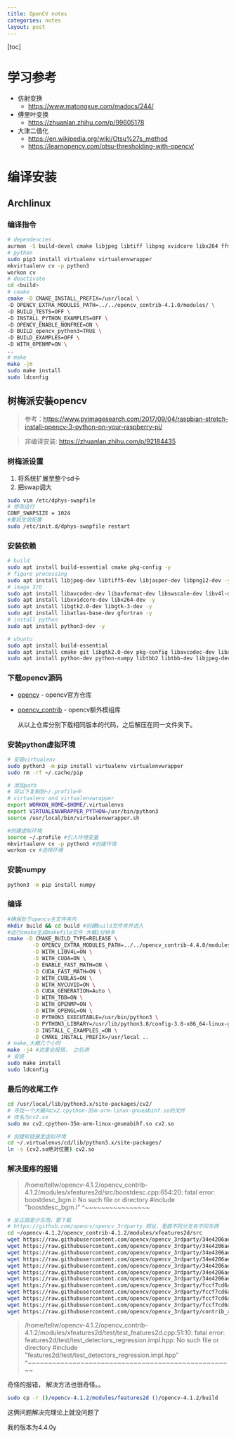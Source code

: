 ```yaml
---
title: OpenCV notes
categories: notes
layout: post
---
```


[toc]

# 学习参考

- 仿射变换
  - https://www.matongxue.com/madocs/244/ 
- 傅里叶变换
  - https://zhuanlan.zhihu.com/p/99605178
- 大津二值化
  - https://en.wikipedia.org/wiki/Otsu%27s_method
  - https://learnopencv.com/otsu-thresholding-with-opencv/



# 编译安装

## Archlinux

### 编译指令

```bash
# dependencies
aurman -S build-devel cmake libjpeg libtiff libpng xvidcore libx264 ffmpeg v4l-utils gtk3 libcanberra lapack gcc-fortran
# python
sudo pip3 install virtualenv virtualenvwrapper
mkvirtualenv cv -p python3
workon cv
# deactivate
cd <build>
# cmake
cmake -D CMAKE_INSTALL_PREFIX=/usr/local \
-D OPENCV_EXTRA_MODULES_PATH=../../opencv_contrib-4.1.0/modules/ \
-D BUILD_TESTS=OFF \
-D INSTALL_PYTHON_EXAMPLES=OFF \
-D OPENCV_ENABLE_NONFREE=ON \
-D BUILD_opencv_python3=TRUE \
-D BUILD_EXAMPLES=OFF \
-D WITH_OPENMP=ON \
..
# make
make -j6
sudo make install
sudo ldconfig
```



## 树梅派安装opencv

> 参考：https://www.pyimagesearch.com/2017/09/04/raspbian-stretch-install-opencv-3-python-on-your-raspberry-pi/

> 非编译安装: https://zhuanlan.zhihu.com/p/92184435

### 树梅派设置

1. 将系统扩展至整个sd卡
2. 把swap调大

```bash
sudo vim /etc/dphys-swapfile
# 修改这行
CONF_SWAPSIZE = 1024
#重启生效配置
sudo /etc/init.d/dphys-swapfile restart
```



### 安装依赖

```bash
# build
sudo apt install build-essential cmake pkg-config -y
# figure processing
sudo apt install libjpeg-dev libtiff5-dev libjasper-dev libpng12-dev -y
# image I/O
sudo apt install libavcodec-dev libavformat-dev libswscale-dev libv4l-dev -y
sudo apt install libxvidcore-dev libx264-dev -y
sudo apt install libgtk2.0-dev libgtk-3-dev -y
sudo apt install libatlas-base-dev gfortran -y
# install python
sudo apt install python3-dev -y
```

```bash
# ubuntu
sudo apt install build-essential 
sudo apt install cmake git libgtk2.0-dev pkg-config libavcodec-dev libavformat-dev libswscale-dev
sudo apt install python-dev python-numpy libtbb2 libtbb-dev libjpeg-dev libpng-dev libtiff-dev libdc1394-22-dev
```



### 下载opencv源码

- [opencv](https://github.com/opencv/opencv/releases) - opencv官方仓库

- [opencv_contrib](https://github.com/opencv/opencv_contrib) - opencv额外模组库

  从以上仓库分别下载相同版本的代码，之后解压在同一文件夹下。

### 安装python虚拟环境

```bash
# 安装virtualenv
sudo python3 -m pip install virtualenv virtualenvwrapper
sudo rm -rf ~/.cache/pip

# 添加path
# 将以下复制到~/.profile中
# virtualenv and virtualenvwrapper
export WORKON_HOME=$HOME/.virtualenvs
export VIRTUALENVWRAPPER_PYTHON=/usr/bin/python3
source /usr/local/bin/virtualenvwrapper.sh

#创建虚拟环境
source ~/.profile #引入环境变量
mkvirtualenv cv -p python3 #创建环境
workon cv #选择环境
```

### 安装numpy

```bash
python3 -m pip install numpy
```

### 编译

```bash
#确保处于opencv主文件夹内
mkdir build && cd build #创建build文件夹并进入
#运行cmake生成makefile文件 大概1分钟多
cmake -D CMAKE_BUILD_TYPE=RELEASE \
        -D OPENCV_EXTRA_MODULES_PATH=../../opencv_contrib-4.4.0/modules \
        -D WITH_LIBV4L=ON \
        -D WITH_CUDA=ON \
        -D ENABLE_FAST_MATH=ON \
        -D CUDA_FAST_MATH=ON \
        -D WITH_CUBLAS=ON \
        -D WITH_NVCUVID=ON \
        -D CUDA_GENERATION=Auto \
        -D WITH_TBB=ON \
        -D WITH_OPENMP=ON \
        -D WITH_OPENGL=ON \
        -D PYTHON3_EXECUTABLE=/usr/bin/python3 \
        -D PYTHON3_LIBRARY=/usr/lib/python3.8/config-3.8-x86_64-linux-gnu/libpython3.8.so \
		-D INSTALL_C_EXAMPLES_=ON \
		-D CMAKE_INSTALL_PREFIX=/usr/local ..
# make,大概几个小时
make -j4 #这里会报错， 之后讲
# 安装
sudo make install
sudo ldconfig
```

### 最后的收尾工作

```bash
cd /usr/local/lib/python3.x/site-packages/cv2/
# 寻找一个大概叫cv2.cpython-35m-arm-linux-gnueabihf.so的文件
# 改名为cv2.so
sudo mv cv2.cpython-35m-arm-linux-gnueabihf.so cv2.so

# 创建软链接至虚拟环境
cd ~/.virtualenvs/cd/lib/python3.x/site-packages/
ln -s (cv2.so绝对位置) cv2.so
```

### 解决蛋疼的报错

>/home/tellw/opencv-4.1.2/opencv_contrib-4.1.2/modules/xfeatures2d/src/boostdesc.cpp:654:20: fatal error: boostdesc_bgm.i: No such file or directory
>\#include "boostdesc_bgm.i"
>    ^~~~~~~~~~~~~~~~~

```bash
# 反正就是少东西，要下载
# https://github.com/opencv/opencv_3rdparty 网址，里面不同分支有不同东西
cd ~/opencv-4.1.2/opencv_contrib-4.1.2/modules/xfeatures2d/src
wget https://raw.githubusercontent.com/opencv/opencv_3rdparty/34e4206aef44d50e6bbcd0ab06354b52e7466d26/boostdesc_lbgm.i
wget https://raw.githubusercontent.com/opencv/opencv_3rdparty/34e4206aef44d50e6bbcd0ab06354b52e7466d26/boostdesc_binboost_256.i
wget https://raw.githubusercontent.com/opencv/opencv_3rdparty/34e4206aef44d50e6bbcd0ab06354b52e7466d26/boostdesc_binboost_128.i
wget https://raw.githubusercontent.com/opencv/opencv_3rdparty/34e4206aef44d50e6bbcd0ab06354b52e7466d26/boostdesc_binboost_064.i
wget https://raw.githubusercontent.com/opencv/opencv_3rdparty/34e4206aef44d50e6bbcd0ab06354b52e7466d26/boostdesc_bgm_hd.i
wget https://raw.githubusercontent.com/opencv/opencv_3rdparty/34e4206aef44d50e6bbcd0ab06354b52e7466d26/boostdesc_bgm_bi.i
wget https://raw.githubusercontent.com/opencv/opencv_3rdparty/34e4206aef44d50e6bbcd0ab06354b52e7466d26/boostdesc_bgm.i
wget https://raw.githubusercontent.com/opencv/opencv_3rdparty/fccf7cd6a4b12079f73bbfb21745f9babcd4eb1d/vgg_generated_120.i
wget https://raw.githubusercontent.com/opencv/opencv_3rdparty/fccf7cd6a4b12079f73bbfb21745f9babcd4eb1d/vgg_generated_64.i
wget https://raw.githubusercontent.com/opencv/opencv_3rdparty/fccf7cd6a4b12079f73bbfb21745f9babcd4eb1d/vgg_generated_48.i
wget https://raw.githubusercontent.com/opencv/opencv_3rdparty/fccf7cd6a4b12079f73bbfb21745f9babcd4eb1d/vgg_generated_80.i
wget https://raw.githubusercontent.com/opencv/opencv_3rdparty/contrib_xfeatures2d_boostdesc_20161012/boostdesc_bgm_bi.i
```

> /home/tellw/opencv-4.1.2/opencv_contrib-4.1.2/modules/xfeatures2d/test/test_features2d.cpp:51:10: fatal error: features2d/test/test_detectors_regression.impl.hpp: No such file or directory
>  \#include "features2d/test/test_detectors_regression.impl.hpp"
>      ^~~~~~~~~~~~~~~~~~~~~~~~~~~~~~~~~~~~~~~~~~~~~~~~~~~~

奇怪的报错， 解决方法也很奇怪。。

```bash
sudo cp -r ()/opencv-4.1.2/modules/features2d ()/opencv-4.1.2/build
```

这俩问题解决完理论上就没问题了

我的版本为4.4.0y